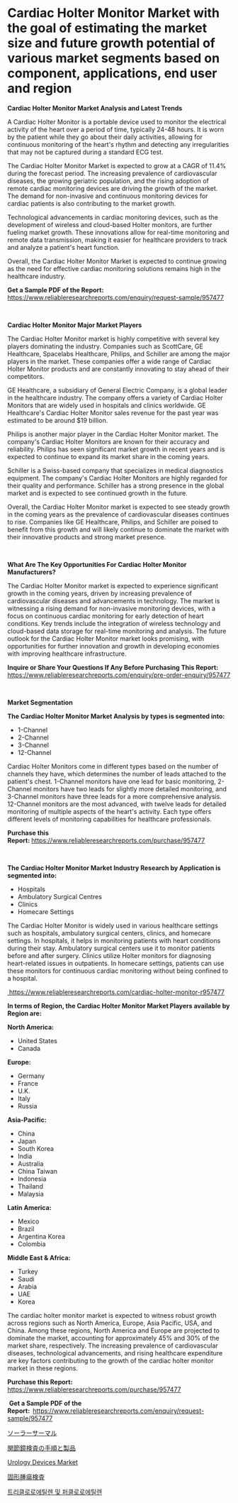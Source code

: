 <p><h1>Cardiac Holter Monitor Market with the goal of estimating the market size and future growth potential of various market segments based on component, applications, end user and region</h1></p><p><strong>Cardiac Holter Monitor Market Analysis and Latest Trends</strong></p>
<p><p>A Cardiac Holter Monitor is a portable device used to monitor the electrical activity of the heart over a period of time, typically 24-48 hours. It is worn by the patient while they go about their daily activities, allowing for continuous monitoring of the heart's rhythm and detecting any irregularities that may not be captured during a standard ECG test.</p><p>The Cardiac Holter Monitor Market is expected to grow at a CAGR of 11.4% during the forecast period. The increasing prevalence of cardiovascular diseases, the growing geriatric population, and the rising adoption of remote cardiac monitoring devices are driving the growth of the market. The demand for non-invasive and continuous monitoring devices for cardiac patients is also contributing to the market growth.</p><p>Technological advancements in cardiac monitoring devices, such as the development of wireless and cloud-based Holter monitors, are further fueling market growth. These innovations allow for real-time monitoring and remote data transmission, making it easier for healthcare providers to track and analyze a patient's heart function.</p><p>Overall, the Cardiac Holter Monitor Market is expected to continue growing as the need for effective cardiac monitoring solutions remains high in the healthcare industry.</p></p>
<p><strong>Get a Sample PDF of the Report:&nbsp;</strong> <a href="https://www.reliableresearchreports.com/enquiry/request-sample/957477">https://www.reliableresearchreports.com/enquiry/request-sample/957477</a></p>
<p>&nbsp;</p>
<p><strong>Cardiac Holter Monitor Major Market Players</strong></p>
<p><p>The Cardiac Holter Monitor market is highly competitive with several key players dominating the industry. Companies such as ScottCare, GE Healthcare, Spacelabs Healthcare, Philips, and Schiller are among the major players in the market. These companies offer a wide range of Cardiac Holter Monitor products and are constantly innovating to stay ahead of their competitors.</p><p>GE Healthcare, a subsidiary of General Electric Company, is a global leader in the healthcare industry. The company offers a variety of Cardiac Holter Monitors that are widely used in hospitals and clinics worldwide. GE Healthcare's Cardiac Holter Monitor sales revenue for the past year was estimated to be around $19 billion.</p><p>Philips is another major player in the Cardiac Holter Monitor market. The company's Cardiac Holter Monitors are known for their accuracy and reliability. Philips has seen significant market growth in recent years and is expected to continue to expand its market share in the coming years.</p><p>Schiller is a Swiss-based company that specializes in medical diagnostics equipment. The company's Cardiac Holter Monitors are highly regarded for their quality and performance. Schiller has a strong presence in the global market and is expected to see continued growth in the future.</p><p>Overall, the Cardiac Holter Monitor market is expected to see steady growth in the coming years as the prevalence of cardiovascular diseases continues to rise. Companies like GE Healthcare, Philips, and Schiller are poised to benefit from this growth and will likely continue to dominate the market with their innovative products and strong market presence.</p></p>
<p>&nbsp;</p>
<p><strong>What Are The Key Opportunities For Cardiac Holter Monitor Manufacturers?</strong></p>
<p><p>The Cardiac Holter Monitor market is expected to experience significant growth in the coming years, driven by increasing prevalence of cardiovascular diseases and advancements in technology. The market is witnessing a rising demand for non-invasive monitoring devices, with a focus on continuous cardiac monitoring for early detection of heart conditions. Key trends include the integration of wireless technology and cloud-based data storage for real-time monitoring and analysis. The future outlook for the Cardiac Holter Monitor market looks promising, with opportunities for further innovation and growth in developing economies with improving healthcare infrastructure.</p></p>
<p><strong>Inquire or Share Your Questions If Any Before Purchasing This Report:</strong> <a href="https://www.reliableresearchreports.com/enquiry/pre-order-enquiry/957477">https://www.reliableresearchreports.com/enquiry/pre-order-enquiry/957477</a></p>
<p>&nbsp;</p>
<p><strong>Market Segmentation</strong></p>
<p><strong>The Cardiac Holter Monitor Market Analysis by types is segmented into:</strong></p>
<p><ul><li>1-Channel</li><li>2-Channel</li><li>3-Channel</li><li>12-Channel</li></ul></p>
<p><p>Cardiac Holter Monitors come in different types based on the number of channels they have, which determines the number of leads attached to the patient's chest. 1-Channel monitors have one lead for basic monitoring, 2-Channel monitors have two leads for slightly more detailed monitoring, and 3-Channel monitors have three leads for a more comprehensive analysis. 12-Channel monitors are the most advanced, with twelve leads for detailed monitoring of multiple aspects of the heart's activity. Each type offers different levels of monitoring capabilities for healthcare professionals.</p></p>
<p><strong>Purchase this Report:&nbsp;</strong><a href="https://www.reliableresearchreports.com/purchase/957477">https://www.reliableresearchreports.com/purchase/957477</a></p>
<p>&nbsp;</p>
<p><strong>The Cardiac Holter Monitor Market Industry Research by Application is segmented into:</strong></p>
<p><ul><li>Hospitals</li><li>Ambulatory Surgical Centres</li><li>Clinics</li><li>Homecare Settings</li></ul></p>
<p><p>The Cardiac Holter Monitor is widely used in various healthcare settings such as hospitals, ambulatory surgical centers, clinics, and homecare settings. In hospitals, it helps in monitoring patients with heart conditions during their stay. Ambulatory surgical centers use it to monitor patients before and after surgery. Clinics utilize Holter monitors for diagnosing heart-related issues in outpatients. In homecare settings, patients can use these monitors for continuous cardiac monitoring without being confined to a hospital.</p></p>
<p><a href="https://www.reliableresearchreports.com/cardiac-holter-monitor-r957477">&nbsp;https://www.reliableresearchreports.com/cardiac-holter-monitor-r957477</a></p>
<p><strong>In terms of Region, the Cardiac Holter Monitor Market Players available by Region are:</strong></p>
<p>
    <p> <strong> North America: </strong>
        <ul>
            <li>United States</li>
            <li>Canada</li>
        </ul>
        </p> 
    <p> <strong> Europe: </strong>
        <ul>
            <li>Germany</li>
            <li>France</li>
            <li>U.K.</li>
            <li>Italy</li>
            <li>Russia</li>
        </ul>
        </p> 
    <p> <strong> Asia-Pacific: </strong>
        <ul>
            <li>China</li>
            <li>Japan</li>
            <li>South Korea</li>
            <li>India</li>
            <li>Australia</li>
            <li>China Taiwan</li>
            <li>Indonesia</li>
            <li>Thailand</li>
            <li>Malaysia</li>
        </ul>
        </p> 
    <p> <strong> Latin America: </strong>
        <ul>
            <li>Mexico</li>
            <li>Brazil</li>
            <li>Argentina Korea</li>
            <li>Colombia</li>
        </ul>
        </p> 
    <p> <strong> Middle East & Africa: </strong>
        <ul>
            <li>Turkey</li>
            <li>Saudi</li>
            <li>Arabia</li>
            <li>UAE</li>
            <li>Korea</li>
        </ul>
    </p>
    </p>
<p><p>The cardiac holter monitor market is expected to witness robust growth across regions such as North America, Europe, Asia Pacific, USA, and China. Among these regions, North America and Europe are projected to dominate the market, accounting for approximately 45% and 30% of the market share, respectively. The increasing prevalence of cardiovascular diseases, technological advancements, and rising healthcare expenditure are key factors contributing to the growth of the cardiac holter monitor market in these regions.</p></p>
<p><strong>Purchase this Report: </strong><a href="https://www.reliableresearchreports.com/purchase/957477">https://www.reliableresearchreports.com/purchase/957477</a></p>
<p>&nbsp;<strong>Get a Sample PDF of the Report:&nbsp;&nbsp;</strong><a href="https://www.reliableresearchreports.com/enquiry/request-sample/957477">https://www.reliableresearchreports.com/enquiry/request-sample/957477</a></p>
<p><strong></strong></p>
<p><p><a href="https://github.com/VinceMarvin1/Market-Research-Report-List-1/blob/main/342940648186.md">ソーラーサーマル</a></p><p><a href="https://medium.com/@hugofirst21/%E9%96%A2%E7%AF%80%E9%8F%A1%E6%89%8B%E8%A1%93%E3%81%AE%E6%89%8B%E9%A0%86%E3%81%A8%E8%A3%BD%E5%93%81%E5%B8%82%E5%A0%B4%E5%88%86%E6%9E%90-%E3%81%9D%E3%81%AEcagr-%E5%B8%82%E5%A0%B4%E3%82%BB%E3%82%B0%E3%83%A1%E3%83%B3%E3%83%86%E3%83%BC%E3%82%B7%E3%83%A7%E3%83%B3-%E3%81%8A%E3%82%88%E3%81%B3%E4%B8%96%E7%95%8C%E3%81%AE%E7%94%A3%E6%A5%AD%E6%A6%82%E8%A6%81-c021520b5665">関節鏡検査の手順と製品</a></p><p><a href="https://github.com/kosella/Market-Research-Report-List-3/blob/main/urology-devices-market.md">Urology Devices Market</a></p><p><a href="https://github.com/ihabdkwlxs948/Market-Research-Report-List-1/blob/main/577743848187.md">固形腫瘍検査</a></p><p><a href="https://medium.com/@rickymetzdvm/%ED%8A%B8%EB%A6%AC%ED%81%B4%EB%A1%9C%EB%A1%9C%EC%97%90%ED%8B%B8%EB%A0%8C-%EB%B0%8F-%ED%8D%BC%ED%81%B4%EB%A1%9C%EB%A1%9C%EC%97%90%ED%8B%B8%EB%A0%8C-%EC%8B%9C%EC%9E%A5-%EA%B2%BD%EC%9F%81-%EB%B6%84%EC%84%9D-%EC%8B%9C%EC%9E%A5-%EB%8F%99%ED%96%A5-%EB%B0%8F-2031%EB%85%84%EA%B9%8C%EC%A7%80%EC%9D%98-%EC%98%88%EC%B8%A1-7aca7e3ee440">트리클로로에틸렌 및 퍼클로로에틸렌</a></p></p>